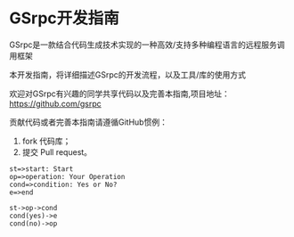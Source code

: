 # GSrpc开发指南

GSrpc是一款结合代码生成技术实现的一种高效/支持多种编程语言的远程服务调用框架

本开发指南，将详细描述GSrpc的开发流程，以及工具/库的使用方式


欢迎对GSrpc有兴趣的同学共享代码以及完善本指南,项目地址：https://github.com/gsrpc


贡献代码或者完善本指南请遵循GitHub惯例：
1. fork 代码库；
2. 提交 Pull request。


```flow
st=>start: Start
op=>operation: Your Operation
cond=>condition: Yes or No?
e=>end

st->op->cond
cond(yes)->e
cond(no)->op
```
